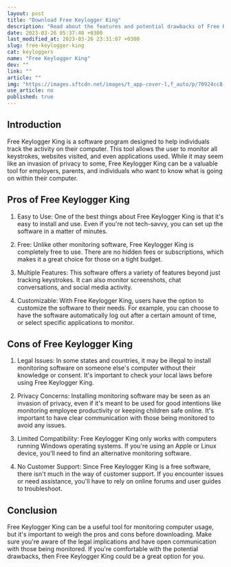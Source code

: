 ```yaml
---
layout: post
title: "Download Free Keylogger King"
description: "Read about the features and potential drawbacks of Free Keylogger King, a popular software tool used for monitoring computer usage."
date: 2023-03-26 05:37:40 +0300
last_modified_at: 2023-03-26 23:31:07 +0300
slug: free-keylogger-king
cat: keyloggers
name: "Free Keylogger King"
dev: ""
link: ""
article: ""
img: "https://images.sftcdn.net/images/t_app-cover-l,f_auto/p/70924cc8-a703-11e6-ba37-00163ec9f5fa/3340158561/free-keylogger-king-screenshot.jpg"
use_article: no
published: true
---
```

## Introduction 

Free Keylogger King is a software program designed to help individuals track the activity on their computer. This tool allows the user to monitor all keystrokes, websites visited, and even applications used. While it may seem like an invasion of privacy to some, Free Keylogger King can be a valuable tool for employers, parents, and individuals who want to know what is going on within their computer. 

## Pros of Free Keylogger King 

1. Easy to Use: One of the best things about Free Keylogger King is that it's easy to install and use. Even if you're not tech-savvy, you can set up the software in a matter of minutes. 

2. Free: Unlike other monitoring software, Free Keylogger King is completely free to use. There are no hidden fees or subscriptions, which makes it a great choice for those on a tight budget. 

3. Multiple Features: This software offers a variety of features beyond just tracking keystrokes. It can also monitor screenshots, chat conversations, and social media activity. 

4. Customizable: With Free Keylogger King, users have the option to customize the software to their needs. For example, you can choose to have the software automatically log out after a certain amount of time, or select specific applications to monitor. 

## Cons of Free Keylogger King 

1. Legal Issues: In some states and countries, it may be illegal to install monitoring software on someone else's computer without their knowledge or consent. It's important to check your local laws before using Free Keylogger King. 

2. Privacy Concerns: Installing monitoring software may be seen as an invasion of privacy, even if it's meant to be used for good intentions like monitoring employee productivity or keeping children safe online. It's important to have clear communication with those being monitored to avoid any issues. 

3. Limited Compatibility: Free Keylogger King only works with computers running Windows operating systems. If you're using an Apple or Linux device, you'll need to find an alternative monitoring software. 

4. No Customer Support: Since Free Keylogger King is a free software, there isn't much in the way of customer support. If you encounter issues or need assistance, you'll have to rely on online forums and user guides to troubleshoot. 

## Conclusion 

Free Keylogger King can be a useful tool for monitoring computer usage, but it's important to weigh the pros and cons before downloading. Make sure you're aware of the legal implications and have open communication with those being monitored. If you're comfortable with the potential drawbacks, then Free Keylogger King could be a great option for you.